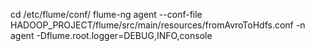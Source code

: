 
cd /etc/flume/conf/
flume-ng agent --conf-file HADOOP_PROJECT/flume/src/main/resources/fromAvroToHdfs.conf -n agent -Dflume.root.logger=DEBUG,INFO,console